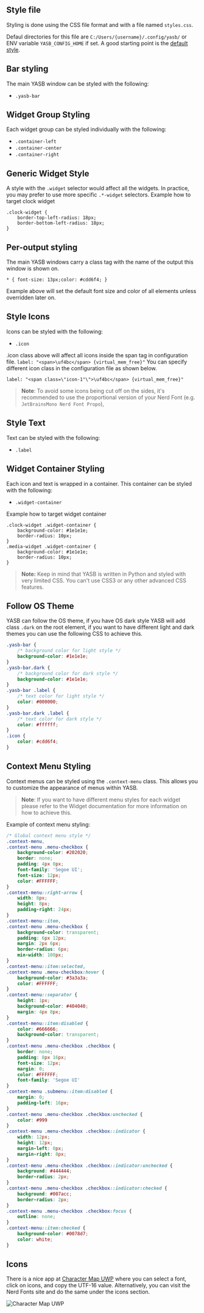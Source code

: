 ## Style file    

Styling is done using the CSS file format and with a file named `styles.css`.

Defaul directories for this file are `C:/Users/{username}/.config/yasb/` or ENV variable `YASB_CONFIG_HOME` if set. A good starting point is the [default style](https://github.com/amnweb/yasb/blob/main/src/styles.css).

## Bar styling

The main YASB window can be styled with the following:
- `.yasb-bar`

## Widget Group Styling

Each widget group can be styled individually with the following:
- `.container-left`
- `.container-center`
- `.container-right`

## Generic Widget Style

A style with the `.widget` selector would affect all the widgets. In practice, you may prefer to use more specific `.*-widget` selectors.
Example how to target clock widget
```
.clock-widget {
	border-top-left-radius: 18px;
	border-bottom-left-radius: 18px;
}
```

## Per-output styling

The main YASB windows carry a class tag with the name of the output this window is shown on.

```
* { font-size: 13px;color: #cdd6f4; }
```

Example above will set the default font size and color of all elements unless overridden later on.


## Style Icons

Icons can be styled with the following:
- `.icon`

.icon class above will affect all icons inside the span tag in configuration file.
`label: "<span>\uf4bc</span> {virtual_mem_free}"`
You can specify different icon class in the configuration file as shown below.

```
label: "<span class=\"icon-1"\">\uf4bc</span> {virtual_mem_free}"
```

> **Note**:
> To avoid some icons being cut off on the sides, it's recommended to use the proportional version of your Nerd Font (e.g. `JetBrainsMono Nerd Font Propo`),


## Style Text

Text can be styled with the following:
- `.label`

## Widget Container Styling

Each icon and text is wrapped in a container. This container can be styled with the following:
- `.widget-container`

Example how to target widget container

``` 
.clock-widget .widget-container {
    background-color: #1e1e1e;
    border-radius: 10px;
}
.media-widget .widget-container {
    background-color: #1e1e1e;
    border-radius: 10px;
}
```

> **Note:**
> Keep in mind that YASB is written in Python and styled with very limited CSS. You can't use CSS3 or any other advanced CSS features.


## Follow OS Theme
YASB can follow the OS theme, if you have OS dark style YASB will add class `.dark` on the root element, if you want to have different light and dark themes you can use the following CSS to achieve this.

```css
.yasb-bar {
    /* background color for light style */
    background-color: #1e1e1e;
}
.yasb-bar.dark {
    /* background color for dark style */
    background-color: #1e1e1e;
}
.yasb-bar .label {
    /* text color for light style */
    color: #000000;
}
.yasb-bar.dark .label {
    /* text color for dark style */
    color: #ffffff;
}
.icon {
    color: #cdd6f4;
}

```

## Context Menu Styling
Context menus can be styled using the `.context-menu` class. This allows you to customize the appearance of menus within YASB. 
> **Note**:
> If you want to have different menu styles for each widget please refer to the Widget documentation for more information on how to achieve this.

Example of context menu styling:
```css
/* Global context menu style */
.context-menu,
.context-menu .menu-checkbox {
    background-color: #202020;
    border: none;
    padding: 4px 0px;
    font-family: 'Segoe UI';
    font-size: 12px;
    color: #FFFFFF;
}
.context-menu::right-arrow {
    width: 8px;
    height: 8px;
    padding-right: 24px;
}
.context-menu::item,
.context-menu .menu-checkbox {
    background-color: transparent;
    padding: 6px 12px;
    margin: 2px 6px;
    border-radius: 6px;
    min-width: 100px;
}
.context-menu::item:selected,
.context-menu .menu-checkbox:hover {
    background-color: #3a3a3a;
    color: #FFFFFF;
}
.context-menu::separator {
    height: 1px;
    background-color: #404040;
    margin: 4px 8px;
}
.context-menu::item:disabled {
    color: #666666;
    background-color: transparent;
}
.context-menu .menu-checkbox .checkbox {
    border: none;
    padding: 8px 16px;
    font-size: 12px;
    margin: 0;
    color: #FFFFFF;
    font-family: 'Segoe UI'
}
.context-menu .submenu::item:disabled {
    margin: 0;
    padding-left: 16px;
}
.context-menu .menu-checkbox .checkbox:unchecked {
    color: #999
}
.context-menu .menu-checkbox .checkbox::indicator {
    width: 12px;
    height: 12px;
    margin-left: 0px;
    margin-right: 8px;
}
.context-menu .menu-checkbox .checkbox::indicator:unchecked {
    background: #444444;
    border-radius: 2px;
}
.context-menu .menu-checkbox .checkbox::indicator:checked {
    background: #007acc;
    border-radius: 2px;
}
.context-menu .menu-checkbox .checkbox:focus {
    outline: none;
}
.context-menu::item:checked {
    background-color: #0078d7;
    color: white;
}
```


## Icons
There is a nice app at [Character Map UWP](https://github.com/character-map-uwp/Character-Map-UWP) where you can select a font, click on icons, and copy the UTF-16 value. Alternatively, you can visit the Nerd Fonts site and do the same under the icons section.

![Character Map UWP](assets/361286571-e6e1654b-34c7-484f-961c-ace25cb50286.png)

